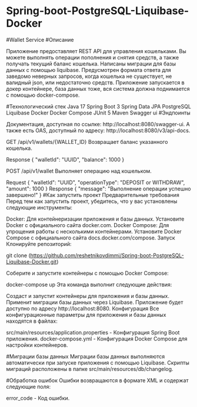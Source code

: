 # Spring-boot-PostgreSQL-Liquibase-Docker
#Wallet Service
#Описание

Приложение предоставляет REST API для управления кошельками. Вы можете выполнять операции пополнения и снятия средств, а также получать текущий баланс кошелька. Написаны миграции для базы данных с помощью liquibase. Предусмотрен формата ответа для заведомо неверных запросов, когда кошелька не существует, не валидный json, или недостаточно средств. Приложение запускается в докер контейнере, база данных тоже, вся система должна поднимается с помощью docker-compose.

#Технологический стек
Java 17
Spring Boot 3
Spring Data JPA
PostgreSQL
Liquibase
Docker
Docker Compose
JUnit 5
Maven
Swagger ui
#Эндпоинты

Документация, доступная по ссылке: http://localhost:8080/swagger-ui. А также есть OAS, доступный по адресу: http://localhost:8080/v3/api-docs.

GET /api/v1/wallets/{WALLET_ID}
Возвращает баланс указанного кошелька.

Response
{
"walletId": "UUID",
"balance": 1000
}

POST /api/v1/wallet
Выполняет операцию над кошельком.

Request
{
"walletId": "UUID",
"operationType": "DEPOSIT or WITHDRAW",
"amount": 1000
}
Response
{
"message": "Выполнение операции успешно завершено!"
}
#Как запустить проект
Предварительные требования
Перед тем как запустить проект, убедитесь, что у вас установлены следующие инструменты:

Docker: Для контейнеризации приложения и базы данных. Установите Docker с официального сайта docker.com.
Docker Compose: Для упрощения работы с несколькими контейнерами. Установите Docker Compose с официального сайта docs.docker.com/compose.
Запуск
Клонируйте репозиторий:

git clone (https://github.com/reshetnikovdimmi/Spring-boot-PostgreSQL-Liquibase-Docker.git)

Соберите и запустите контейнеры с помощью Docker Compose:

docker-compose up
Эта команда выполнит следующие действия:

Создаст и запустит контейнеры для приложения и базы данных.
Применит миграции базы данных через Liquibase.
Приложение будет доступно по адресу http://localhost:8080.
Конфигурация
Все конфигурационные параметры для приложения и базы данных находятся в файлах:

src/main/resources/application.properties - Конфигурация Spring Boot приложения.
docker-compose.yml - Конфигурация Docker Compose для настройки контейнеров.


#Миграции базы данных
Миграции базы данных выполняются автоматически при запуске приложения с помощью Liquibase. Скрипты миграций расположены в папке src/main/resources/db/changelog.

#Обработка ошибок
Ошибки возвращаются в формате XML и содержат следующие поля:

error_code - Код ошибки.
